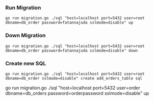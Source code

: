 ### Run Migration
```
go run migration.go ./sql "host=localhost port=5432 user=root dbname=db_order password=fatannajuda sslmode=disable" up
```

### Down Migration
```
go run migration.go ./sql "host=localhost port=5432 user=root dbname=db_order password=fatannajuda sslmode=disable" down
```

### Create new SQL
```
go run migration.go ./sql "host=localhost port=5432 user=root dbname=db_order sslmode=disable" create add_orders_table sql
```

go run migration.go ./sql "host=localhost port=5432 user=order dbname=db_orders password=orderpassword sslmode=disable" up